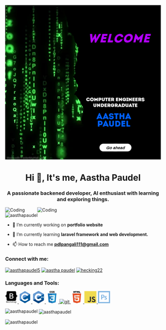 ![MasterHead](https://github.com/Aasthapaudel/Aasthapaudel/blob/main/githubhead.png)

<h1 align="center">Hi 👋, It's me, Aastha Paudel</h1>
<h3 align="center">A passionate backened developer, AI enthusiast with learning and exploring things.</h3>
<img align="left" alt="Coding" width="100" src=https://th.bing.com/th/id/OIP.zKFKcR-scneOIV5no3RCrAHaJQ?pid=ImgDet&w=540&h=675&rs=1>
<img align="right" alt="Coding" width="400" src=https://th.bing.com/th/id/R.acf17f9f427bdcef8b9f714cb115862d?rik=UKQ61YS%2beVS6TA&pid=ImgRaw&r=0>

<p align="left"> <img src="https://komarev.com/ghpvc/?username=aasthapaudel&label=Profile%20views&color=0e75b6&style=flat" alt="aasthapaudel" /> </p>

- 🔭 I’m currently working on **portfolio website**

- 🌱 I’m currently learning **laravel framework and web development.**

- 📫 How to reach me **pdlpangali111@gmail.com**

<h3 align="left">Connect with me:</h3>
<p align="left">
<a href="https://twitter.com/aasthapaudel5" target="blank"><img align="center" src="https://raw.githubusercontent.com/rahuldkjain/github-profile-readme-generator/master/src/images/icons/Social/twitter.svg" alt="aasthapaudel5" height="30" width="40" /></a>
<a href="https://linkedin.com/in/aastha-paudel-1b3b001b9/" target="blank"><img align="center" src="https://raw.githubusercontent.com/rahuldkjain/github-profile-readme-generator/master/src/images/icons/Social/linked-in-alt.svg" alt="aastha paudel" height="30" width="40" /></a>
<a href="https://discord.gg/hecking22" target="blank"><img align="center" src="https://raw.githubusercontent.com/rahuldkjain/github-profile-readme-generator/master/src/images/icons/Social/discord.svg" alt="hecking22" height="30" width="40" /></a>
</p>

<h3 align="left">Languages and Tools:</h3>
<p align="left"> <a href="https://getbootstrap.com" target="_blank" rel="noreferrer"> <img src="https://raw.githubusercontent.com/devicons/devicon/master/icons/bootstrap/bootstrap-plain-wordmark.svg" alt="bootstrap" width="40" height="40"/> </a> <a href="https://www.cprogramming.com/" target="_blank" rel="noreferrer"> <img src="https://raw.githubusercontent.com/devicons/devicon/master/icons/c/c-original.svg" alt="c" width="40" height="40"/> </a> <a href="https://www.w3schools.com/cpp/" target="_blank" rel="noreferrer"> <img src="https://raw.githubusercontent.com/devicons/devicon/master/icons/cplusplus/cplusplus-original.svg" alt="cplusplus" width="40" height="40"/> </a> <a href="https://www.w3schools.com/css/" target="_blank" rel="noreferrer"> <img src="https://raw.githubusercontent.com/devicons/devicon/master/icons/css3/css3-original-wordmark.svg" alt="css3" width="40" height="40"/> </a> <a href="https://git-scm.com/" target="_blank" rel="noreferrer"> <img src="https://www.vectorlogo.zone/logos/git-scm/git-scm-icon.svg" alt="git" width="40" height="40"/> </a> <a href="https://www.w3.org/html/" target="_blank" rel="noreferrer"> <img src="https://raw.githubusercontent.com/devicons/devicon/master/icons/html5/html5-original-wordmark.svg" alt="html5" width="40" height="40"/> </a> <a href="https://developer.mozilla.org/en-US/docs/Web/JavaScript" target="_blank" rel="noreferrer"> <img src="https://raw.githubusercontent.com/devicons/devicon/master/icons/javascript/javascript-original.svg" alt="javascript" width="40" height="40"/> </a> <a href="https://www.photoshop.com/en" target="_blank" rel="noreferrer"> <img src="https://raw.githubusercontent.com/devicons/devicon/master/icons/photoshop/photoshop-line.svg" alt="photoshop" width="40" height="40"/> </a> </p>

<p><img align="left" src="https://github-readme-stats.vercel.app/api/top-langs?username=aasthapaudel&show_icons=true&locale=en&layout=compact" alt="aasthapaudel" /></p>

<p>&nbsp;<img align="center" src="https://github-readme-stats.vercel.app/api?username=aasthapaudel&show_icons=true&locale=en" alt="aasthapaudel" /></p>

<p><img align="center" src="https://github-readme-streak-stats.herokuapp.com/?user=aasthapaudel&" alt="aasthapaudel" /></p>
